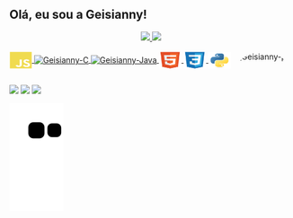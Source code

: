 ## Olá, eu sou a Geisianny! 

<div align="center">
  <a href="https://github.com/Geisianny">
  <img height="180em" src="https://github-readme-stats.vercel.app/api?username=Geisianny&show_icons=true&theme=dracula&include_all_commits=true&count_private=true"/>
  <img height="180em" src="https://github-readme-stats.vercel.app/api/top-langs/?username=Geisianny&layout=compact&langs_count=7&theme=dracula"/>
</div>
  
<div style="display: inline_block"><br>
  <img align="center" alt="Geisianny-Js" height="30" width="40" src="https://raw.githubusercontent.com/devicons/devicon/master/icons/javascript/javascript-plain.svg">
  <img align="center" alt="Geisianny-C" height="30" width="40" src="https://icongr.am/devicon/c-original.svg?size=128&color=currentColor">
  <img align="center" alt="Geisianny-Java" height="30" width="40" src="https://icongr.am/devicon/java-original.svg?size=128&color=currentColor">
  <img align="center" alt="Geisianny-HTML" height="30" width="40" src="https://raw.githubusercontent.com/devicons/devicon/master/icons/html5/html5-original.svg">
  <img align="center" alt="Geisianny-CSS" height="30" width="40" src="https://raw.githubusercontent.com/devicons/devicon/master/icons/css3/css3-original.svg">
  <img align="center" alt="Geisianny-Python" height="30" width="40" src="https://raw.githubusercontent.com/devicons/devicon/master/icons/python/python-original.svg">
  <img align="right" alt="Geisianny-pic" height="150" style="border-radius:50px;"              
       src="https://c.tenor.com/TdXGUNE47FgAAAAi/mandalorian-baby-yoda.gif">
</div>
  
  ##
  
 <div> 
  <a href="https://www.instagram.com/gee1sy/" target="_blank"><img src="https://img.shields.io/badge/-Instagram-%23E4405F?style=for-the-badge&logo=instagram&logoColor=white" target="_blank"></a>
 
</a> 
  <a href = "geisiannybernardo@gmail.com"><img src="https://img.shields.io/badge/-Gmail-%23333?style=for-the-badge&logo=gmail&logoColor=white" target="_blank"></a>
  <a href="https://www.linkedin.com/in/geisianny-bernardo-37b8961a4/" target="_blank"><img src="https://img.shields.io/badge/-LinkedIn-%230077B5?style=for-the-badge&logo=linkedin&logoColor=white" target="_blank"></a> 
 
  ![Snake animation](https://github.com/geisianny/geisianny/blob/output/github-contribution-grid-snake.svg)
 
</div>
  
